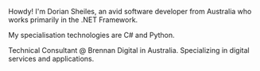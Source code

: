 Howdy! I'm Dorian Sheiles, an avid software developer from Australia who works primarily in the .NET Framework. 

My specialisation technologies are C# and Python.

Technical Consultant @ Brennan Digital in Australia. Specializing in digital services and applications.
